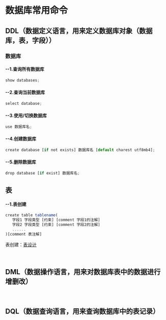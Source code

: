 # 数据库常用命令

<p> 
  
## DDL（数据定义语言，用来定义数据库对象（数据库，表，字段））
### 数据库
#### --1.查询所有数据库
```jsx title="src/components/HelloDocusaurus.js"
show databases;
```
#### --2.查询当前数据库
```jsx title="src/components/HelloDocusaurus.js"
select database;
```
#### --3.使用/切换数据库
```jsx title="src/components/HelloDocusaurus.js"
use 数据库名;
```
#### --4.创建数据库
```jsx title="src/components/HelloDocusaurus.js"
create database [if not exists] 数据库名 [default charest utf8mb4];
```
#### --5.删除数据库
```jsx title="src/components/HelloDocusaurus.js"
drop database [if exist] 数据库名;
```

## 表
#### --1.表创建
```jsx title="src/components/HelloDocusaurus.js"
create table tablename(
   字段1 字段类型 [约束] [comment 字段1的注解]
   字段2 字段类型 [约束] [comment 字段2的注解]
   ......
)[comment 表注解]
```
 表创建：[表设计](resource/mysql_DDL1.png)

<br>

## DML（数据操作语言，用来对数据库表中的数据进行增删改）

<br>

## DQL（数据查询语言，用来查询数据库中的表记录）
